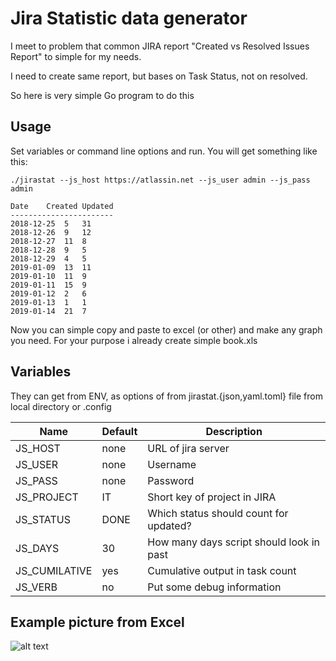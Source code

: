 # Jira Statistic data generator

I meet to problem that common JIRA report "Created vs Resolved Issues Report" to simple for my needs.

I need to create same report, but bases on Task Status, not on resolved.

So here is very simple Go program to do this

## Usage

Set variables or command line options and run. You will get something like this:

```
./jirastat --js_host https://atlassin.net --js_user admin --js_pass admin

Date	Created	Updated
-----------------------
2018-12-25	5	31
2018-12-26	9	12
2018-12-27	11	8
2018-12-28	9	5
2018-12-29	4	5
2019-01-09	13	11
2019-01-10	11	9
2019-01-11	15	9
2019-01-12	2	6
2019-01-13	1	1
2019-01-14	21	7
```

Now you can simple copy and paste to excel (or other) and make any graph you need. For your purpose i already create simple book.xls

## Variables

They can get from ENV, as options of from jirastat.{json,yaml.toml} file from local directory or .config


|Name|Default|Description|
|----|-------|-----------|
|JS_HOST|none|URL of jira server|
|JS_USER|none|Username|
|JS_PASS|none|Password|
|JS_PROJECT|IT|Short key of project in JIRA|
|JS_STATUS|DONE|Which status should count for updated?|
|JS_DAYS|30|How many days script should look in past|
|JS_CUMILATIVE|yes|Cumulative output in task count|
|JS_VERB|no|Put some debug information

## Example picture from Excel

![alt text](raw/master/pic.png)
